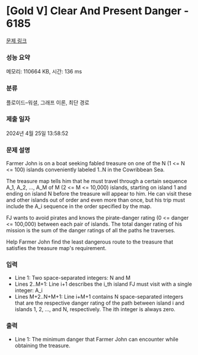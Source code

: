 # [Gold V] Clear And Present Danger - 6185 

[문제 링크](https://www.acmicpc.net/problem/6185) 

### 성능 요약

메모리: 110664 KB, 시간: 136 ms

### 분류

플로이드–워셜, 그래프 이론, 최단 경로

### 제출 일자

2024년 4월 25일 13:58:52

### 문제 설명

<p>Farmer John is on a boat seeking fabled treasure on one of the N (1 <= N <= 100) islands conveniently labeled 1..N in the Cowribbean Sea.</p>

<p>The treasure map tells him that he must travel through a certain sequence A_1, A_2, ..., A_M of M (2 <= M <= 10,000) islands, starting on island 1 and ending on island N before the treasure will appear to him. He can visit these and other islands out of order and even more than once, but his trip must include the A_i sequence in the order specified by the map.</p>

<p>FJ wants to avoid pirates and knows the pirate-danger rating (0 <= danger <= 100,000) between each pair of islands. The total danger rating of his mission is the sum of the danger ratings of all the paths he traverses.</p>

<p>Help Farmer John find the least dangerous route to the treasure that satisfies the treasure map's requirement.</p>

### 입력 

 <ul>
	<li>Line 1: Two space-separated integers: N and M</li>
	<li>Lines 2..M+1: Line i+1 describes the i_th island FJ must visit with a single integer: A_i</li>
	<li>Lines M+2..N+M+1: Line i+M+1 contains N space-separated integers that are the respective danger rating of the path between island i and islands 1, 2, ..., and N, respectively. The ith integer is always zero.</li>
</ul>

<p> </p>

### 출력 

 <ul>
	<li>Line 1: The minimum danger that Farmer John can encounter while obtaining the treasure.</li>
</ul>

